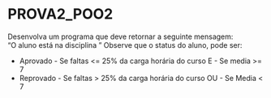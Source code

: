 # PROVA2_POO2

Desenvolva um programa que deve retornar a seguinte mensagem:           
“O aluno <nomeFulano> está <status> na disciplina <nomeDisciplina>”
Observe que o status do aluno, pode ser:
- Aprovado - Se faltas <= 25% da carga horária do curso E - Se media >= 7
- Reprovado - Se faltas > 25% da carga horária do curso OU - Se Media < 7
